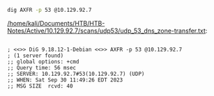 ```bash
dig AXFR -p 53 @10.129.92.7
```

[/home/kali/Documents/HTB/HTB-Notes/Active/10.129.92.7/scans/udp53/udp_53_dns_zone-transfer.txt](file:///home/kali/Documents/HTB/HTB-Notes/Active/10.129.92.7/scans/udp53/udp_53_dns_zone-transfer.txt):

```

; <<>> DiG 9.18.12-1-Debian <<>> AXFR -p 53 @10.129.92.7
; (1 server found)
;; global options: +cmd
;; Query time: 56 msec
;; SERVER: 10.129.92.7#53(10.129.92.7) (UDP)
;; WHEN: Sat Sep 30 11:49:26 EDT 2023
;; MSG SIZE  rcvd: 40



```
